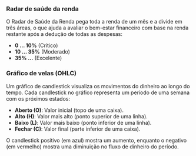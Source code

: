 ### Radar de saúde da renda

O Radar de Saúde da Renda pega toda a renda de um mês e a divide em três áreas, o que ajuda a avaliar o bem-estar 
financeiro com base na renda restante após a dedução de todas as despesas:

- **0 ... 10%** (Crítico)
- **10 ... 35%** (Moderado)
- **35% ...** (Excelente)


### Gráfico de velas (OHLC)

Um gráfico de candlestick visualiza os movimentos do dinheiro ao longo do tempo. Cada candlestick no gráfico representa 
um período de uma semana com os próximos estados:

- **Aberto (O)**: Valor inicial (topo de uma caixa).
- **Alto (H)**: Valor mais alto (ponto superior de uma linha).
- **Baixo (L)**: Valor mais baixo (ponto inferior de uma linha).
- **Fechar (C)**: Valor final (parte inferior de uma caixa).

O candlestick positivo (em azul) mostra um aumento, enquanto o negativo (em vermelho) mostra uma diminuição no fluxo de 
dinheiro do período.
